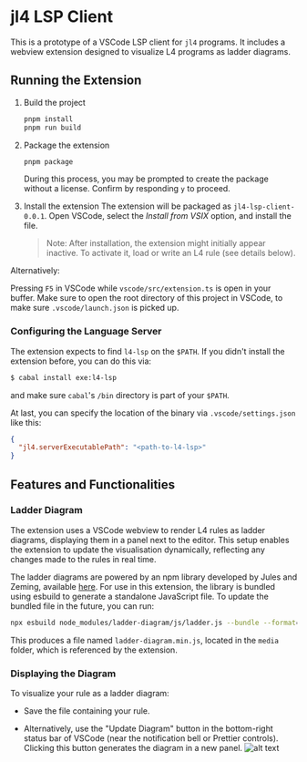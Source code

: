 # jl4 LSP Client

This is a prototype of a VSCode LSP client for `jl4` programs.
It includes a webview extension designed to visualize L4 programs as ladder diagrams.

## Running the Extension

1. Build the project

   ```bash
   pnpm install
   pnpm run build
   ```

2. Package the extension

   ```bash
   pnpm package
   ```

   During this process, you may be prompted to create the package without a license. Confirm by responding `y` to proceed.

3. Install the extension
   The extension will be packaged as `jl4-lsp-client-0.0.1`. Open VSCode, select the _Install from VSIX_ option, and install the file.
   > Note: After installation, the extension might initially appear inactive. To activate it, load or write an L4 rule (see details below).

Alternatively:

Pressing `F5` in VSCode while `vscode/src/extension.ts` is open in your buffer.
Make sure to open the root directory of this project in VSCode, to make sure `.vscode/launch.json` is picked up.

### Configuring the Language Server

The extension expects to find `l4-lsp` on the `$PATH`. If you didn't install the extension before, you can do this via:

```sh
$ cabal install exe:l4-lsp
```

and make sure `cabal`'s `/bin` directory is part of your `$PATH`.

At last, you can specify the location of the binary via `.vscode/settings.json` like this:

```json
{
  "jl4.serverExecutablePath": "<path-to-l4-lsp>"
}
```

## Features and Functionalities

### Ladder Diagram

The extension uses a VSCode webview to render L4 rules as ladder diagrams, displaying them in a panel next to the editor. This setup enables the extension to update the visualisation dynamically, reflecting any changes made to the rules in real time.

The ladder diagrams are powered by an npm library developed by Jules and Zeming, available [here](https://github.com/JuliaPoo/ladder-diagram). For use in this extension, the library is bundled using esbuild to generate a standalone JavaScript file. To update the bundled file in the future, you can run:

```bash
npx esbuild node_modules/ladder-diagram/js/ladder.js --bundle --format=iife --global-name=LadderDiagram --outfile=media/ladder-diagram.min.js
```

This produces a file named `ladder-diagram.min.js`, located in the `media` folder, which is referenced by the extension.

### Displaying the Diagram

To visualize your rule as a ladder diagram:

- Save the file containing your rule.

- Alternatively, use the "Update Diagram" button in the bottom-right status bar of VSCode (near the notification bell or Prettier controls). Clicking this button generates the diagram in a new panel.
  ![alt text](screenshots/update-viz.png)
